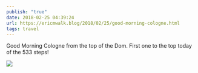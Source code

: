```yaml
---
publish: "true"
date: 2018-02-25 04:39:24
url: https://ericmwalk.blog/2018/02/25/good-morning-cologne.html
tags: travel
---
```


Good Morning Cologne from the top of the Dom. First one to the top today of the 533 steps! 

![](https://ericmwalk.blog/uploads/2022/c3dfa2f7a8.jpg)